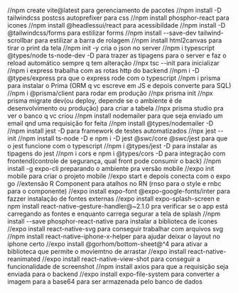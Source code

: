 //npm create vite@latest para gerenciamento de pacotes
//npm install -D tailwindcss postcss autoprefixer para css
//npm install phosphor-react para icones
//npm install @headlessui/react para acessibildade
//npm install -D @tailwindcss/forms para estilizar forms
//npm install --save-dev tailwind-scrollbar para estilizar a barra de rolagem
//npm install html2canvas para tirar o print da tela
//npm init -y cria o json no server
//npm i typescript @types/node ts-node-dev -D para trazer as tipagens para o server e faz o reload automático sempre q tem alteração
//npx tsc --init para inicializar
//npm i express trabalha com as rotas http do backend
//npm i -D @types/express pra que o express rode com o typescript
//npm i prisma para instalar o Prima (ORM q vc escreve em JS e depois converte para SQL)
//npm i @prisma/client para rodar em produção
//npx prisma init
//npx prisma migrate dev(ou deploy, depende se o ambiente é de desenvolvimento ou produção) para criar a tabela
//npx prisma studio pra ver o banco q vc criou
//npm install nodemailer para que seja enviado um email qnd uma requisição for feita
//npm install @types/nodemailer -D
//npm install jest -D para framework de testes automatizados
//npx jest --init
//npm install ts-node -D e npm i -D jest @swc/core @swc/jest para que o jest funcione com o typescript
//npm i @types/jest -D para instalar as tipagens do jest
//npm i cors e npm i @types/cors -D para integração com frontend(controle de segurança, qual front pode consumir o back)
//npm install -g expo-cli preparando o ambiente pra versão mobile
//expo init mobile para criar o projeto mobile
//expo start e depois conecta com o expo go
//extensão R Component para atalhos no RN (rnso para o style e rnbc para o componente)
//expo install expo-font @expo-google-fonts/inter para fazzer instalação de fontes externas
//expo install expo-splash-screen e npm install react-native-gesture-handler@~2.1.0 pra verificar se o app está carregando as fontes e enquanto carrega segurar a tela de splash
//npm install --save phosphor-react-native para instalar a biblioteca de ícones
//expo install react-native-svg para conseguir trabalhar com arquivos svg 
//npm install react-native-iphone-x-helper para ajudar deixar o layout no iphone certo
//expo install @gorhom/bottom-sheet@^4 para ativar a biblioteca que permite o moviemtno de arrastar
//expo install react-native-reanimated
//expo install react-native-view-shot para conseguir a funcionalidade de screenshot
//npm install axios para que a requisição seja enviada para o backend
//expo install expo-file-system para converter a imagem para a base64 para ser armazenada pelo banco de dados
